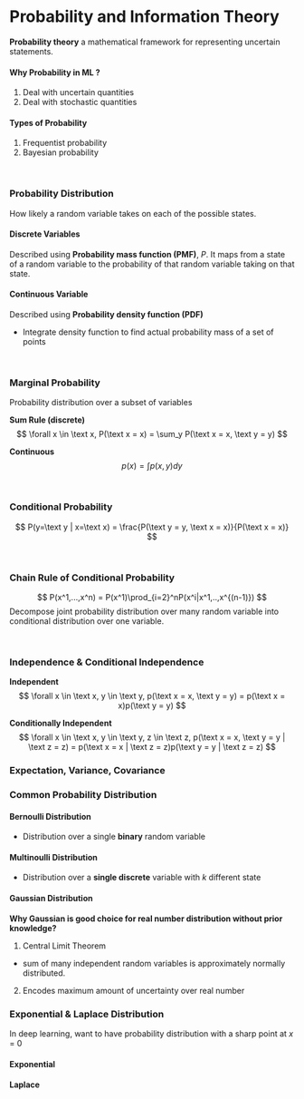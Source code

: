 # Probability and Information Theory

**Probability theory** a mathematical framework for representing uncertain statements.

#### Why Probability in ML ?
1. Deal with uncertain quantities
2. Deal with stochastic quantities

#### Types of Probability
1. Frequentist probability
2. Bayesian probability

<br>

### Probability Distribution
How likely a random variable takes on each of the possible states.

#### Discrete Variables
Described using **Probability mass function (PMF)**, _P_. It maps from a state of a random variable to the probability of that random variable taking on that state.


#### Continuous Variable
Described using **Probability density function (PDF)**
- Integrate density function to find actual probability mass of a set of points

<br>

### Marginal Probability
Probability distribution over a subset of variables

**Sum Rule (discrete)**
$$ \forall x \in \text x, P(\text x = x) = \sum_y P(\text x = x, \text y = y)
$$

**Continuous**
$$ p(x) = \int p(x,y)dy $$

<br>

### Conditional Probability

$$ P(y=\text y | x=\text x) = \frac{P(\text y = y, \text x = x)}{P(\text x = x)} $$

<br>

### Chain Rule of Conditional Probability
$$
P(x^1,...,x^n) = P(x^1)\prod_{i=2}^nP(x^i|x^1,..,x^{(n-1)})
$$
Decompose joint probability distribution over many random variable into conditional distribution over one variable.

<br>

### Independence & Conditional Independence

**Independent**
$$ \forall x \in \text x, y \in \text y,  p(\text x = x, \text y = y) = p(\text x = x)p(\text y = y)
$$

**Conditionally Independent**
$$ \forall x \in \text x, y \in \text y, z \in \text z, p(\text x = x, \text y = y | \text z = z) = p(\text x = x | \text z = z)p(\text y = y | \text z = z)
$$


### Expectation, Variance, Covariance


### Common Probability Distribution

#### Bernoulli Distribution
- Distribution over a single **binary** random variable


#### Multinoulli Distribution
- Distribution over a **single discrete** variable with *k* different state


#### Gaussian Distribution
**Why Gaussian is good choice for real number distribution without prior knowledge?**
1. Central Limit Theorem
- sum of many independent random variables is approximately normally distributed.
2. Encodes maximum amount of uncertainty over real number

### Exponential & Laplace Distribution
In deep learning, want to have probability distribution with a sharp point at *x* = 0

#### Exponential

#### Laplace
